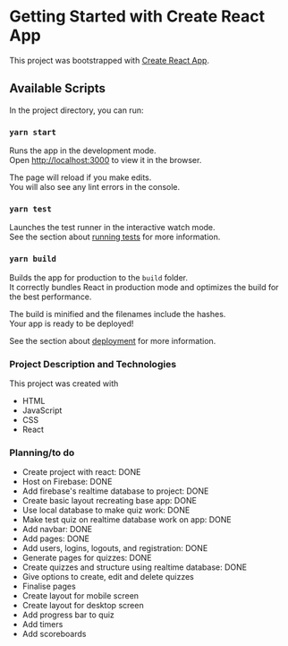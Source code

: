 # Getting Started with Create React App

This project was bootstrapped with [Create React App](https://github.com/facebook/create-react-app).

## Available Scripts

In the project directory, you can run:

### `yarn start`

Runs the app in the development mode.\
Open [http://localhost:3000](http://localhost:3000) to view it in the browser.

The page will reload if you make edits.\
You will also see any lint errors in the console.

### `yarn test`

Launches the test runner in the interactive watch mode.\
See the section about [running tests](https://facebook.github.io/create-react-app/docs/running-tests) for more information.

### `yarn build`

Builds the app for production to the `build` folder.\
It correctly bundles React in production mode and optimizes the build for the best performance.

The build is minified and the filenames include the hashes.\
Your app is ready to be deployed!

See the section about [deployment](https://facebook.github.io/create-react-app/docs/deployment) for more information.

### Project Description and Technologies

This project was created with

- HTML
- JavaScript
- CSS
- React

### Planning/to do

- Create project with react: DONE
- Host on Firebase: DONE
- Add firebase's realtime database to project: DONE
- Create basic layout recreating base app: DONE
- Use local database to make quiz work: DONE
- Make test quiz on realtime database work on app: DONE
- Add navbar: DONE
- Add pages: DONE
- Add users, logins, logouts, and registration: DONE
- Generate pages for quizzes: DONE
- Create quizzes and structure using realtime database: DONE
- Give options to create, edit and delete quizzes
- Finalise pages
- Create layout for mobile screen
- Create layout for desktop screen
- Add progress bar to quiz
- Add timers
- Add scoreboards
